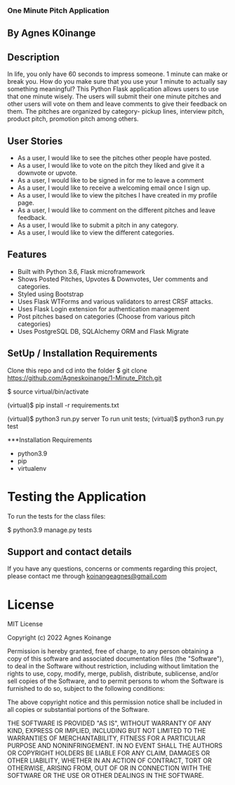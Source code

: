 ### One Minute Pitch Application

## By Agnes K0inange 

## Description 
In life, you only have 60 seconds to impress someone. 1 minute can make or break you. How do you make sure that you use your 1 minute to actually say something meaningful? This Python Flask application allows users to use that one minute wisely. The users will submit their one minute pitches and other users will vote on them and leave comments to give their feedback on them. The pitches are organized by category- pickup lines, interview pitch, product pitch, promotion pitch among others.

## User Stories

* As a user, I would like to see the pitches other people have posted.
* As a user, I would like to vote on the pitch they liked and give it a downvote or upvote.
* As a user, I would like to be signed in for me to leave a comment
* As a user, I would like to receive a welcoming email once I sign up.
* As a user, I would like to view the pitches I have created in my profile page.
* As a user, I would like to comment on the different pitches and leave feedback.
* As a user, I would like to submit a pitch in any category.
* As a user, I would like to view the different categories.

## Features
* Built with Python 3.6, Flask microframework
* Shows Posted Pitches, Upvotes & Downvotes, Uer comments and categories.
* Styled using Bootstrap
* Uses Flask WTForms and various validators to arrest CRSF attacks.
* Uses Flask Login extension for authentication management
* Post pitches based on categories (Choose from various pitch categories)
* Uses PostgreSQL DB, SQLAlchemy ORM and Flask Migrate

## SetUp / Installation Requirements

Clone this repo and cd into the folder
$ git clone  https://github.com/Agneskoinange/1-Minute_Pitch.git

$ source virtual/bin/activate

(virtual)$ pip install -r requirements.txt

(virtual)$ python3 run.py server
To run unit tests; (virtual)$ python3 run.py test

***Installation Requirements
* python3.9
* pip
* virtualenv

# Testing the Application

To run the tests for the class files:

$ python3.9 manage.py tests

## Support and contact details

If you have any questions, concerns or comments regarding this project, please contact me through koinangeagnes@gmail.com


# License

MIT License

Copyright (c) 2022 Agnes Koinange

Permission is hereby granted, free of charge, to any person obtaining a copy of this software and associated documentation files (the "Software"), to deal in the Software without restriction, including without limitation the rights to use, copy, modify, merge, publish, distribute, sublicense, and/or sell copies of the Software, and to permit persons to whom the Software is furnished to do so, subject to the following conditions:

The above copyright notice and this permission notice shall be included in all copies or substantial portions of the Software.

THE SOFTWARE IS PROVIDED "AS IS", WITHOUT WARRANTY OF ANY KIND, EXPRESS OR IMPLIED, INCLUDING BUT NOT LIMITED TO THE WARRANTIES OF MERCHANTABILITY, FITNESS FOR A PARTICULAR PURPOSE AND NONINFRINGEMENT. IN NO EVENT SHALL THE AUTHORS OR COPYRIGHT HOLDERS BE LIABLE FOR ANY CLAIM, DAMAGES OR OTHER LIABILITY, WHETHER IN AN ACTION OF CONTRACT, TORT OR OTHERWISE, ARISING FROM, OUT OF OR IN CONNECTION WITH THE SOFTWARE OR THE USE OR OTHER DEALINGS IN THE SOFTWARE.